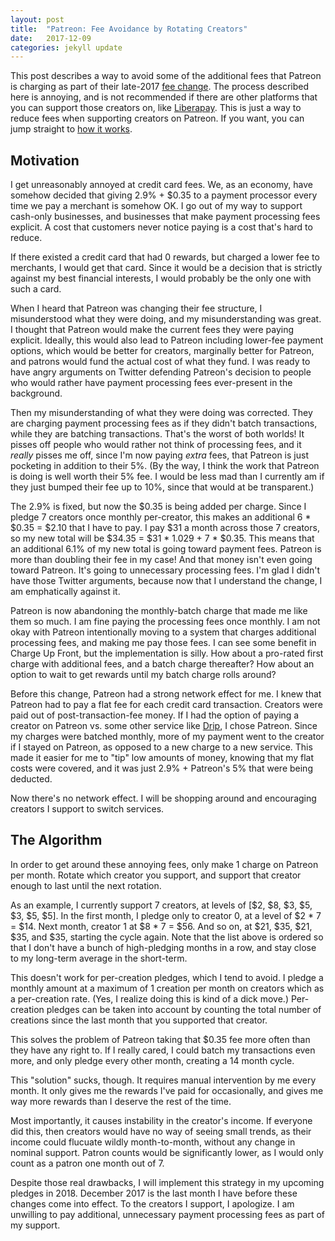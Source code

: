 ```yaml
---
layout: post
title:  "Patreon: Fee Avoidance by Rotating Creators"
date:   2017-12-09
categories: jekyll update
---
```

This post describes a way to avoid some of the additional fees that Patreon is
charging as part of their late-2017 [fee change](https://blog.patreon.com/updating-patreons-fee-structure/).
The process described here is annoying, and is not recommended if there are
other platforms that you can support those creators on, like
[Liberapay](https://liberapay.com/). This is just a way to reduce fees when
supporting creators on Patreon. If you want, you can jump straight to [how it
works](#the-algorithm).

Motivation
----------

I get unreasonably annoyed at credit card fees. We, as an economy, have somehow
decided that giving 2.9% + $0.35 to a payment processor every time we pay a
merchant is somehow OK. I go out of my way to support cash-only businesses, and
businesses that make payment processing fees explicit. A cost that customers
never notice paying is a cost that's hard to reduce.

If there existed a credit card that had 0 rewards, but charged a lower fee to
merchants, I would get that card. Since it would be a decision that is strictly
against my best financial interests, I would probably be the only one with such
a card.

When I heard that Patreon was changing their fee structure, I misunderstood
what they were doing, and my misunderstanding was great. I thought that Patreon
would make the current fees they were paying explicit. Ideally, this would also
lead to Patreon including lower-fee payment options, which would be better for
creators, marginally better for Patreon, and patrons would fund the actual cost
of what they fund. I was ready to have angry arguments on Twitter defending
Patreon's decision to people who would rather have payment processing fees
ever-present in the background.

Then my misunderstanding of what they were doing was corrected. They are
charging payment processing fees as if they didn't batch transactions, while
they are batching transactions. That's the worst of both worlds! It pisses off
people who would rather not think of processing fees, and it *really* pisses
me off, since I'm now paying *extra* fees, that Patreon is just pocketing in
addition to their 5%. (By the way, I think the work that Patreon is doing is
well worth their 5% fee. I would be less mad than I currently am if they just
bumped their fee up to 10%, since that would at be transparent.)

The 2.9% is fixed, but now the $0.35 is being added per charge. Since I pledge
7 creators once monthly per-creator, this makes an additional 6 * $0.35 = $2.10
that I have to pay. I pay $31 a month across those 7 creators, so my new total
will be $34.35 = $31 * 1.029 + 7 * $0.35. This means that an additional 6.1% of
my new total is going toward payment fees. Patreon is more than doubling their
fee in my case! And that money isn't even going toward Patreon. It's going to
unnecessary processing fees. I'm glad I didn't have those Twitter arguments,
because now that I understand the change, I am emphatically against it.

Patreon is now abandoning the monthly-batch charge that made me like them so
much. I am fine paying the processing fees once monthly. I am not okay with
Patreon intentionally moving to a system that charges additional processing
fees, and making me pay those fees. I can see some benefit in Charge Up Front,
but the implementation is silly. How about a pro-rated first charge with
additional fees, and a batch charge thereafter? How about an option to wait to
get rewards until my batch charge rolls around?

Before this change, Patreon had a strong network effect for me. I knew that
Patreon had to pay a flat fee for each credit card transaction. Creators were
paid out of post-transaction-fee money. If I had the option of paying a creator
on Patreon vs. some other service like [Drip](https://d.rip/), I chose Patreon.
Since my charges were batched monthly, more of my payment went to the creator
if I stayed on Patreon, as opposed to a new charge to a new service. This made
it easier for me to "tip" low amounts of money, knowing that my flat costs were
covered, and it was just 2.9% + Patreon's 5% that were being deducted.

Now there's no network effect. I will be shopping around and encouraging
creators I support to switch services.

The Algorithm
-------------

In order to get around these annoying fees, only make 1 charge on Patreon per
month. Rotate which creator you support, and support that creator enough to
last until the next rotation.

As an example, I currently support 7 creators, at levels of
[$2, $8, $3, $5, $3, $5, $5]. In the first month, I pledge only to creator 0,
at a level of $2 * 7 = $14. Next month, creator 1 at $8 * 7 = $56. And so on, at
$21, $35, $21, $35, and $35, starting the cycle again. Note that the list
above is ordered so that I don't have a bunch of high-pledging months in a row,
and stay close to my long-term average in the short-term.

This doesn't work for per-creation pledges, which I tend to avoid. I pledge a
monthly amount at a maximum of 1 creation per month on creators which as a
per-creation rate. (Yes, I realize doing this is kind of a dick move.)
Per-creation pledges can be taken into account by counting the total number of
creations since the last month that you supported that creator.

This solves the problem of Patreon taking that $0.35 fee more often than they
have any right to. If I really cared, I could batch my transactions even more,
and only pledge every other month, creating a 14 month cycle.

This "solution" sucks, though. It requires manual intervention by me every
month. It only gives me the rewards I've paid for occasionally, and gives me way
more rewards than I deserve the rest of the time.

Most importantly, it causes instability in the creator's income. If everyone did
this, then creators would have no way of seeing small trends, as their income
could flucuate wildly month-to-month, without any change in nominal support.
Patron counts would be significantly lower, as I would only count as a patron
one month out of 7.

Despite those real drawbacks, I will implement this strategy in my upcoming
pledges in 2018. December 2017 is the last month I have before these changes
come into effect. To the creators I support, I apologize. I am unwilling to pay
additional, unnecessary payment processing fees as part of my support.
